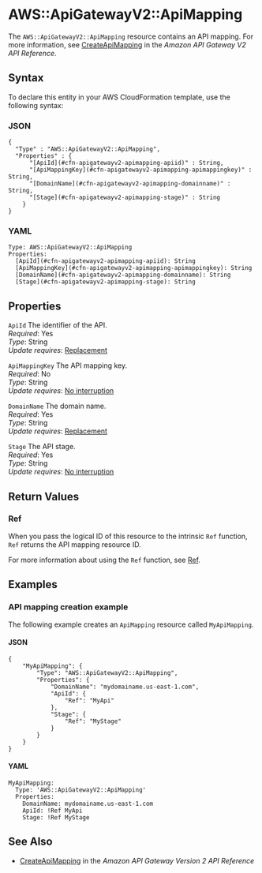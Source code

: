 # AWS::ApiGatewayV2::ApiMapping<a name="aws-resource-apigatewayv2-apimapping"></a>

The `AWS::ApiGatewayV2::ApiMapping` resource contains an API mapping\. For more information, see [CreateApiMapping](https://docs.aws.amazon.com/apigatewayv2/latest/api-reference/domainnames-domainname-apimappings.html#CreateApiMapping) in the *Amazon API Gateway V2 API Reference*\.

## Syntax<a name="aws-resource-apigatewayv2-apimapping-syntax"></a>

To declare this entity in your AWS CloudFormation template, use the following syntax:

### JSON<a name="aws-resource-apigatewayv2-apimapping-syntax.json"></a>

```
{
  "Type" : "AWS::ApiGatewayV2::ApiMapping",
  "Properties" : {
      "[ApiId](#cfn-apigatewayv2-apimapping-apiid)" : String,
      "[ApiMappingKey](#cfn-apigatewayv2-apimapping-apimappingkey)" : String,
      "[DomainName](#cfn-apigatewayv2-apimapping-domainname)" : String,
      "[Stage](#cfn-apigatewayv2-apimapping-stage)" : String
    }
}
```

### YAML<a name="aws-resource-apigatewayv2-apimapping-syntax.yaml"></a>

```
Type: AWS::ApiGatewayV2::ApiMapping
Properties: 
  [ApiId](#cfn-apigatewayv2-apimapping-apiid): String
  [ApiMappingKey](#cfn-apigatewayv2-apimapping-apimappingkey): String
  [DomainName](#cfn-apigatewayv2-apimapping-domainname): String
  [Stage](#cfn-apigatewayv2-apimapping-stage): String
```

## Properties<a name="aws-resource-apigatewayv2-apimapping-properties"></a>

`ApiId`  <a name="cfn-apigatewayv2-apimapping-apiid"></a>
The identifier of the API\.  
*Required*: Yes  
*Type*: String  
*Update requires*: [Replacement](https://docs.aws.amazon.com/AWSCloudFormation/latest/UserGuide/using-cfn-updating-stacks-update-behaviors.html#update-replacement)

`ApiMappingKey`  <a name="cfn-apigatewayv2-apimapping-apimappingkey"></a>
The API mapping key\.  
*Required*: No  
*Type*: String  
*Update requires*: [No interruption](https://docs.aws.amazon.com/AWSCloudFormation/latest/UserGuide/using-cfn-updating-stacks-update-behaviors.html#update-no-interrupt)

`DomainName`  <a name="cfn-apigatewayv2-apimapping-domainname"></a>
The domain name\.  
*Required*: Yes  
*Type*: String  
*Update requires*: [Replacement](https://docs.aws.amazon.com/AWSCloudFormation/latest/UserGuide/using-cfn-updating-stacks-update-behaviors.html#update-replacement)

`Stage`  <a name="cfn-apigatewayv2-apimapping-stage"></a>
The API stage\.  
*Required*: Yes  
*Type*: String  
*Update requires*: [No interruption](https://docs.aws.amazon.com/AWSCloudFormation/latest/UserGuide/using-cfn-updating-stacks-update-behaviors.html#update-no-interrupt)

## Return Values<a name="aws-resource-apigatewayv2-apimapping-return-values"></a>

### Ref<a name="aws-resource-apigatewayv2-apimapping-return-values-ref"></a>

When you pass the logical ID of this resource to the intrinsic `Ref` function, `Ref` returns the API mapping resource ID\.

For more information about using the `Ref` function, see [Ref](https://docs.aws.amazon.com/AWSCloudFormation/latest/UserGuide/intrinsic-function-reference-ref.html)\.

## Examples<a name="aws-resource-apigatewayv2-apimapping--examples"></a>

### API mapping creation example<a name="aws-resource-apigatewayv2-apimapping--examples--API_mapping_creation_example"></a>

The following example creates an `ApiMapping` resource called `MyApiMapping`\.

#### JSON<a name="aws-resource-apigatewayv2-apimapping--examples--API_mapping_creation_example--json"></a>

```
{
    "MyApiMapping": {
        "Type": "AWS::ApiGatewayV2::ApiMapping",
        "Properties": {
            "DomainName": "mydomainame.us-east-1.com",
            "ApiId": {
                "Ref": "MyApi"
            },
            "Stage": {
                "Ref": "MyStage"
            }
        }
    }
}
```

#### YAML<a name="aws-resource-apigatewayv2-apimapping--examples--API_mapping_creation_example--yaml"></a>

```
MyApiMapping:
  Type: 'AWS::ApiGatewayV2::ApiMapping'
  Properties:
    DomainName: mydomainame.us-east-1.com
    ApiId: !Ref MyApi
    Stage: !Ref MyStage
```

## See Also<a name="aws-resource-apigatewayv2-apimapping--seealso"></a>
+ [CreateApiMapping](https://docs.aws.amazon.com/apigatewayv2/latest/api-reference/domainnames-domainname-apimappings.html#CreateApiMapping) in the *Amazon API Gateway Version 2 API Reference*